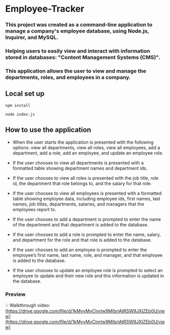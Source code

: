 # Employee-Tracker

### **This project was created as a command-line application to manage a company's employee database, using Node.js, Inquirer, and MySQL.** 

### **Helping users to easily view and interact with information stored in databases:  "Content Management Systems (CMS)".**

### **This application allows  the user to view and manage the departments, roles, and employees in a company.**

## **Local set up**

```
npm install
```

```
node index.js
```

## **How to use the application**

* When the user starts the application is presented with the following options: view all departments, view all roles, view all employees, add a department, add a role, add an employee, and update an employee role.

* If the user chooses to view all departments is presented with a formatted table showing department names and department ids.

* If the user chooses to view all roles is presented with the job title, role id, the department that role belongs to, and the salary for that role.

* If the user chooses to view all employees is presented with a formatted table showing employee data, including employee ids, first names, last names, job titles, departments, salaries, and managers that the employees report to.

* If the user chooses to add a department is prompted to enter the name of the department and that department is added to the database.

* If the user chooses to add a role is prompted to enter the name, salary, and department for the role and that role is added to the database.

* If the user chooses to add an employee is prompted to enter the employee’s first name, last name, role, and manager, and that employee is added to the database.

* If the user chooses to update an employee role is prompted to select an employee to update and their new role and this information is updated in the database.


### **Preview**

💡 Walkthrough video: [https://drive.google.com/file/d/1kMyyMvCInrlw9MIbriAtRSW9JXIZEb0U/view](https://drive.google.com/file/d/1kMyyMvCInrlw9MIbriAtRSW9JXIZEb0U/view)
